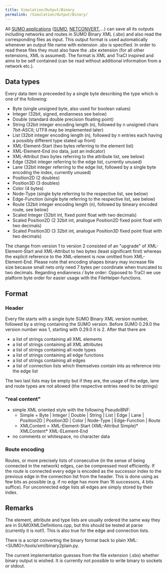 ```yaml
---
title: Simulation/Output/Binary
permalink: /Simulation/Output/Binary/
---
```


All [SUMO applications](../../SUMO_User_Documentation.md#application_manuals)
([SUMO](../../SUMO.md), [NETCONVERT](../../NETCONVERT.md),...) can
save all its outputs including networks and routes in SUMO Binary XML
(.sbx) and also read the corresponding files as input. This output
format is used automatically whenever an output file name with extension
*.sbx* is specified. In order to read these files they must also have
the *.sbx* extension (for all other extensions, XML is assumed). The
format is XML and TraCI inspired and aims to be self contained (can be
read without additional information from a network etc.).

## Data types

Every data item is preceeded by a single byte describing the type which
is one of the following:

- Byte (single unsigned byte, also used for boolean values)
- Integer (32bit, signed, endianness see below)
- Double (standard double precision floating point)
- String (32bit integer encoding length (n), followed by n unsigned
  chars 7bit-ASCII; UTF8 may be implemented later)
- List (32bit integer encoding length (n), followed by n entries each
  having a possibly different type stated up front)
- XML-Element-Start (two bytes referring to the element list)
- XML-Element-End (no data, just an indicator)
- XML-Attribut (two bytes referring to the attribute list, see below)
- Edge (32bit integer referring to the edge list, currently unused)
- Lane (32bit integer referring to the edge list, followed by a single
  byte encoding the index, currently unused)
- Position2D (2 doubles)
- Position3D (3 doubles)
- Color (4 bytes)
- Node-Type (single byte referring to the respective list, see below)
- Edge-Function (single byte referring to the respective list, see
  below)
- Route (32bit integer encoding length (n), followed by bineary
  encoded route, see below)
- Scaled Integer (32bit int, fixed point float with two decimals)
- Scaled Position2D (2 32bit int, analogue Position2D fixed point
  float with two decimals)
- Scaled Position3D (3 32bit int, analogue Position3D fixed point
  float with two decimals)

The change from version 1 to version 2 consisted of an "upgrade" of
XML-Element-Start and XML-Attribut to two bytes (least significant
first) whereas the explicit reference to the XML-element is now omitted
from XML-Element-End. Please note that encoding shapes binary may
increase file size because small nets only need 7 bytes per coordinate
when truncated to two decimals. Regarding endianness / byte order:
Opposed to TraCI we use platform byte order for easier usage with the
FileHelper-functions.

## Format

### Header

Every file starts with a single byte SUMO Binary XML version number,
followed by a string containing the SUMO version. Before SUMO 0.29.0 the
version number was 1, starting with 0.29.0 it is 2. After that there are

- a list of strings containing all XML elements
- a list of strings containing all XML attributes
- a list of strings containing all node types
- a list of strings containing all edge functions
- a list of strings containing all edges
- a list of connection lists which themselves contain ints as
  reference into the edge list

The two last lists may be empty but if they are, the usage of the edge,
lane and route types are not allowed (the respective entries need to be
strings)

### "real content"

- simple XML oriented style with the following PseudoBNF:
  - Simple = Byte | Integer | Double | String | List | Edge | Lane |
    Position2D | Position3D | Color | Node-Type | Edge-Function |
    Route
  - XMLContent = XML-Element-Start (XML-Attribut Simple)\*
    XMLContent\* XML-ELement-End
- no comments or whitespace, no character data

### Route encoding

Routes, or more precisely lists of consecutive (in the sense of being
connected in the network) edges, can be compressed most efficiently. If
the route is connected every edge is encoded as the successor index to
the previous edge in the connection list from the header. This is done
using as few bits as possible (e.g. if no edge has more than 16
successors, 4 bits suffice). For unconnected edge lists all edges are
simply stored by their index.

## Remarks

The element, attribute and type lists are usually ordered the same way
they are in SUMOXMLDefinitions.cpp, but this should be tested at parse
(currently it is not\!). This is also true for the edge and connection
lists.

There is a script converting the binary format back to plain XML:
<SUMO\>/tools/xml/binary2plain.py.

The current implementation guesses from the file extension (.sbx)
whether binary output is wished. It is currently not possible to write
binary to sockets or stdout.